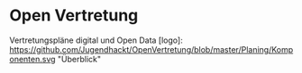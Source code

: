 # Open Vertretung
Vertretungspläne digital und Open Data
[logo]: https://github.com/Jugendhackt/OpenVertretung/blob/master/Planing/Komponenten.svg "Überblick"
